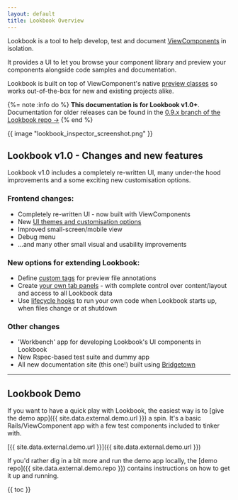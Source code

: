 ```yaml
---
layout: default
title: Lookbook Overview
---
```


Lookbook is a tool to help develop, test and document [ViewComponents](https://viewcomponent.org) in isolation.

It provides a UI to let you browse your component library and preview your components alongside code samples and documentation.

Lookbook is built on top of ViewComponent's native [preview classes](https://viewcomponent.org/guide/previews.html) so works out-of-the-box for new and existing projects alike.

{%= note :info do %}
**This documentation is for Lookbook v1.0+**. Documentation for older releases can be found in the [0.9.x branch of the Lookbook repo &rarr;](https://github.com/allmarkedup/lookbook/tree/0.9.x)
{% end %}

{{ image "lookbook_inspector_screenshot.png" }}

## Lookbook v1.0 - Changes and new features

Lookbook v1.0 includes a completely re-written UI, many under-the hood improvements and a some exciting new customisation options.

### Frontend changes:

* Completely re-written UI - now built with ViewComponents
* New [UI themes and customisation options](/guide/themes/)
* Improved small-screen/mobile view
* Debug menu
* ...and many other small visual and usability improvements

### New options for extending Lookbook:

* Define [custom tags](/guide/extend/tags/) for preview file annotations
* Create [your own tab panels](/guide/extend/panels/) - with complete control over content/layout and access to all Lookbook data
* Use [lifecycle hooks](/guide/extend/hooks/) to run your own code when Lookbook starts up, when files change or at shutdown

### Other changes

* 'Workbench' app for developing Lookbook's UI components in Lookbook
* New Rspec-based test suite and dummy app
* All new documentation site (this one!) built using [Bridgetown](https://www.bridgetownrb.com/)

---


## Lookbook Demo

If you want to have a quick play with Lookbook, the easiest way is to [give the demo app]({{ site.data.external.demo.url }}) a spin. It's a basic Rails/ViewComponent app with a few test components included to tinker with.

[{{ site.data.external.demo.url }}]({{ site.data.external.demo.url }})

If you'd rather dig in a bit more and run the demo app locally, the [demo repo]({{ site.data.external.demo.repo }}) contains instructions on how to get it up and running.



{{ toc }}